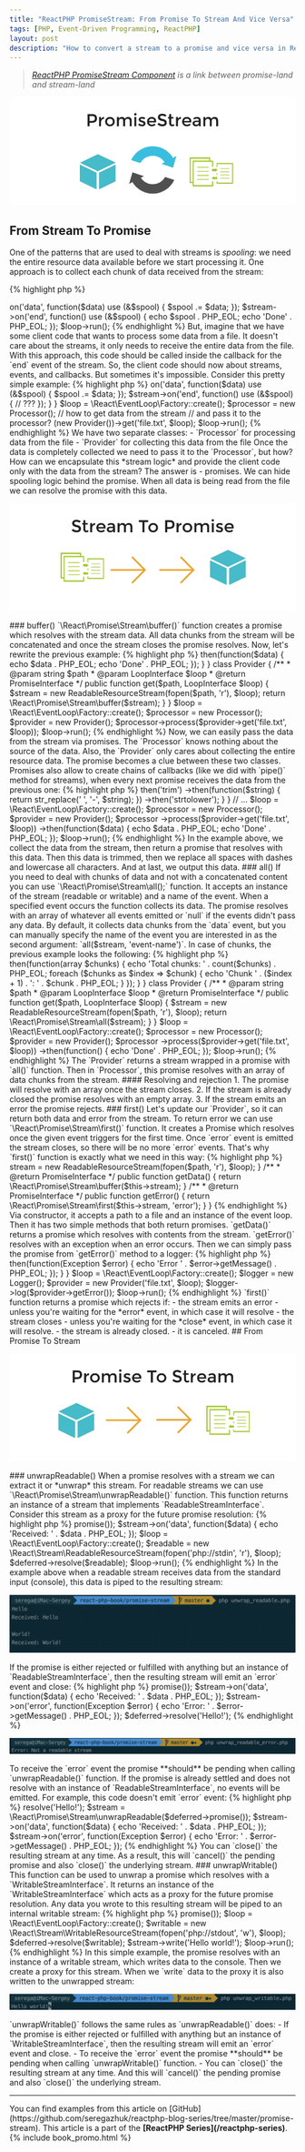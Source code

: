 ```yaml
---
title: "ReactPHP PromiseStream: From Promise To Stream And Vice Versa"
tags: [PHP, Event-Driven Programming, ReactPHP]
layout: post
description: "How to convert a stream to a promise and vice versa in ReactPHP"
---
```


>*[ReactPHP PromiseStream Component](https://reactphp.org/promise-stream/) is a link between promise-land and stream-land*

<p class="text-center image">
    <img src="/assets/images/posts/reactphp/promise-stream.png" alt="promise-stream" class="">
</p>

## From Stream To Promise

One of the patterns that are used to deal with streams is *spooling*: we need the entire resource data available before we start processing it. One approach is to collect each chunk of data received from the stream:

{% highlight php %}
<?php

use React\Stream\ReadableResourceStream;

$loop = React\EventLoop\Factory::create();
$spool = "";

$stream = new ReadableResourceStream(fopen('file.txt', 'r'), $loop);

$stream->on('data', function($data) use (&$spool) {
    $spool .= $data;
});

$stream->on('end', function() use (&$spool) {
    echo $spool . PHP_EOL;
    echo 'Done' . PHP_EOL;
});

$loop->run();
{% endhighlight %}

But, imagine that we have some client code that wants to process some data from a file. It doesn't care about the streams, it only needs to receive the entire data from the file. With this approach, this code should be called inside the callback for the `end` event of the stream. So, the client code should now about streams, events, and callbacks. But sometimes it's impossible. Consider this pretty simple example:

{% highlight php %}
<?php

class Processor {
    public function process($data)
    {
        echo $data . PHP_EOL;
        echo 'Done' . PHP_EOL;
    }
}

class Provider {
    public function get($path, LoopInterface $loop)
    {
        $spool = "";
        $stream = new ReadableResourceStream(fopen($path, 'r'), $loop);

        $stream->on('data', function($data) use (&$spool) {
            $spool .= $data;
        });

        $stream->on('end', function() use (&$spool) {
            // ???
        });
    }
}

$loop = \React\EventLoop\Factory::create();

$processor = new Processor();

// how to get data from the stream
// and pass it to the processor?
(new Provider())->get('file.txt', $loop);

$loop->run();
{% endhighlight %}

We have two separate classes:

 - `Processor` for processing data from the file
 - `Provider` for collecting this data from the file

Once the data is completely collected we need to pass it to the `Processor`, but how? How can we encapsulate this *stream logic* and provide the client code only with the data from the stream? The answer is - promises.

We can hide spooling logic behind the promise. When all data is being read from the file we can resolve the promise with this data.

<p class="text-center image">
    <img src="/assets/images/posts/reactphp/stream-to-promise.png" alt="stream-to-promise" class="">
</p>

### buffer()

`\React\Promise\Stream\buffer()` function creates a promise which resolves with the stream data. All data chunks from the stream will be concatenated and once the stream closes the promise resolves. Now, let's rewrite the previous example:

{% highlight php %}
<?php

class Processor {
    public function process(PromiseInterface $promise)
    {
        $promise->then(function($data) {
            echo $data . PHP_EOL;
            echo 'Done' . PHP_EOL;
        });
    }
}

class Provider {
    /**
     * @param string $path
     * @param LoopInterface $loop
     * @return PromiseInterface
     */
    public function get($path, LoopInterface $loop)
    {
        $stream = new ReadableResourceStream(fopen($path, 'r'), $loop);
        return \React\Promise\Stream\buffer($stream);
    }
}

$loop = \React\EventLoop\Factory::create();

$processor = new Processor();
$provider = new Provider();

$processor->process($provider->get('file.txt', $loop));

$loop->run();
{% endhighlight %}

Now, we can easily pass the data from the stream via promises. The `Processor` knows nothing about the source of the data. Also, the `Provider` only cares about collecting the entire resource data. The promise becomes a clue between these two classes. Promises also allow to create chains of callbacks (like we did with `pipe()` method for streams), when every next promise receives the data from the previous one:

{% highlight php %}
<?php

class Processor {
    /**
     * @param PromiseInterface $promise
     * @return PromiseInterface
     */
    public function process(PromiseInterface $promise)
    {
        return $promise
          ->then('trim')
          ->then(function($string) {
            return str_replace(' ', '-', $string);
          })
          ->then('strtolower');
    }
}

// ...

$loop = \React\EventLoop\Factory::create();

$processor = new Processor();
$provider = new Provider();

$processor
    ->process($provider->get('file.txt', $loop))
    ->then(function($data) {
        echo $data . PHP_EOL;
        echo 'Done' . PHP_EOL;
    });

$loop->run();
{% endhighlight %}

In the example above, we collect the data from the stream, then return a promise that resolves with this data. Then this data is trimmed, then we replace all spaces with dashes and lowercase all characters. And at last, we output this data.

### all()

If you need to deal with chunks of data and not with a concatenated content you can use `\React\Promise\Stream\all();` function. It accepts an instance of the stream (readable or writable) and a name of the event. When a specified event occurs the function collects its data. The promise resolves with an array of whatever all events emitted or `null` if the events didn't pass any data.

By default, it collects data chunks from the `data` event, but you can manually specify the name of the event you are interested in as the second argument: `all($stream, 'event-name')`. 

In case of chunks, the previous example looks the following:

{% highlight php %}
<?php

class Processor {
    /**
     * @param PromiseInterface $promise
     * @return PromiseInterface
     */
    public function process(PromiseInterface $promise)
    {
        return $promise->then(function(array $chunks) {
            echo 'Total chunks: ' . count($chunks) . PHP_EOL;

            foreach ($chunks as $index => $chunk) {
                echo 'Chunk ' . ($index + 1) . ': ' . $chunk . PHP_EOL;
            }
        });
    }
}

class Provider {
    /**
     * @param string $path
     * @param LoopInterface $loop
     * @return PromiseInterface
     */
    public function get($path, LoopInterface $loop)
    {
        $stream = new ReadableResourceStream(fopen($path, 'r'), $loop);
        return \React\Promise\Stream\all($stream);
    }
}

$loop = \React\EventLoop\Factory::create();

$processor = new Processor();
$provider = new Provider();

$processor
    ->process($provider->get('file.txt', $loop))
    ->then(function() {
        echo 'Done' . PHP_EOL;
    });

$loop->run();
{% endhighlight %}

The `Provider` returns a stream wrapped in a promise with `all()` function. Then in `Processor`, this promise resolves with an array of data chunks from the stream. 

#### Resolving and rejection
1. The promise will resolve with an array once the stream closes.
2. If the stream is already closed the promise resolves with an empty array.
3. If the stream emits an error the promise rejects.

### first()

Let's update our `Provider`, so it can return both data and error from the stream. To return error we can use 
`\React\Promise\Stream\first()` function. It creates a Promise which resolves once the given event triggers for the first time. Once `error` event is emitted the stream closes, so there will be no more `error` events. That's why `first()` function is exactly what we need in this way: 

{% highlight php %}
<?php

class Provider {
    /**
     * @var ReadableResourceStream
     */
    protected $stream;

    /**
     * @param string $path
     * @param LoopInterface $loop
     */
    public function __construct($path, LoopInterface $loop)
    {
        $this->stream = new ReadableResourceStream(fopen($path, 'r'), $loop);
    }

    /**
     * @return PromiseInterface
     */
    public function getData()
    {
        return \React\Promise\Stream\buffer($this->stream);
    }

    /**
     * @return PromiseInterface
     */
    public function getError()
    {
        return \React\Promise\Stream\first($this->stream, 'error');
    }
}
{% endhighlight %}

Via constructor, it accepts a path to a file and an instance of the event loop. Then it has two simple methods that both return promises. `getData()` returns a promise which resolves with contents from the stream. `getError()` resolves with an exception when an error occurs. Then we can simply pass the promise from `getError()` method to a logger:

{% highlight php %}
<?php

class Logger {
    /**
     * @param PromiseInterface $promise
     * @return PromiseInterface
     */
    public function log(PromiseInterface $promise)
    {
        return $promise->then(function(Exception $error) {
            echo 'Error ' . $error->getMessage() . PHP_EOL;
        });
    }
}

$loop = \React\EventLoop\Factory::create();

$logger = new Logger();
$provider = new Provider('file.txt', $loop);

$logger->log($provider->getError());

$loop->run();
{% endhighlight %}

`first()` function returns a promise which rejects if:

 - the stream emits an error - unless you're waiting for the *error* event, in which case it will resolve
 - the stream closes - unless you're waiting for the *close* event, in which case it will resolve.
 - the stream is already closed.
 - it is canceled.

## From Promise To Stream

<p class="text-center image">
    <img src="/assets/images/posts/reactphp/promise-to-stream.png" alt="promise-to-stream" class="">
</p>

### unwrapReadable()

When a promise resolves with a stream we can extract it or *unwrap* this stream. For readable streams we can use `\React\Promise\Stream\unwrapReadable()` function. This function returns an instance of a stream that implements `ReadableStreamInterface`. Consider this stream as a proxy for the future promise resolution:

{% highlight php %}
<?php

$deferred = new \React\Promise\Deferred();
$stream = \React\Promise\Stream\unwrapReadable($deferred->promise());

$stream->on('data', function($data) {
    echo 'Received: ' . $data . PHP_EOL;
});

$loop = \React\EventLoop\Factory::create();
$readable = new \React\Stream\ReadableResourceStream(fopen('php://stdin', 'r'), $loop);

$deferred->resolve($readable);
$loop->run();
{% endhighlight %}

In the example above when a readable stream receives data from the standard input (console), this data is piped to the resulting stream:
<div class="row">
    <p class="text-center image col-sm-9">
        <img src="/assets/images/posts/reactphp/unwrap-readable.png" alt="unwrap-readable" class="">
    </p>
</div>

If the promise is either rejected or fulfilled with anything but an instance of `ReadableStreamInterface`, then the resulting stream will emit an `error` event and close:

{% highlight php %}
<?php

$deferred = new \React\Promise\Deferred();
$stream = \React\Promise\Stream\unwrapReadable($deferred->promise());

$stream->on('data', function($data) {
    echo 'Received: ' . $data . PHP_EOL;
});

$stream->on('error', function(Exception $error) {
    echo 'Error: ' . $error->getMessage() . PHP_EOL;
});

$deferred->resolve('Hello!');
{% endhighlight %}

<div class="row">
    <p class="text-center image col-sm-9">
        <img src="/assets/images/posts/reactphp/unwrap-readable-error.png" alt="unwrap-readable-error" class="">
    </p>
</div>

To receive the `error` event the promise **should** be pending when calling `unwrapReadable()` function. If the promise is already settled and does not resolve with an instance of `ReadableStreamInterface`, no events will be emitted. For example, this code doesn't emit `error` event:

{% highlight php %}
<?php

$deferred = new \React\Promise\Deferred();
$deferred->resolve('Hello!');
$stream = \React\Promise\Stream\unwrapReadable($deferred->promise());

$stream->on('data', function($data) {
    echo 'Received: ' . $data . PHP_EOL;
});

$stream->on('error', function(Exception $error) {
    echo 'Error: ' . $error->getMessage() . PHP_EOL;
});
{% endhighlight %}

You can `close()` the resulting stream at any time. As a result, this will `cancel()` the pending promise and also `close()` the underlying stream.

### unwrapWritable()

This function can be used to unwrap a promise which resolves with a `WritableStreamInterface`. It returns an instance of the `WritableStreamInterface` which acts as a proxy for the future promise resolution. Any data you wrote to this resulting stream will be piped to an internal writable stream:

{% highlight php %}
<?php

$deferred = new \React\Promise\Deferred();
$stream = \React\Promise\Stream\unwrapWritable($deferred->promise());

$loop = \React\EventLoop\Factory::create();
$writable = new \React\Stream\WritableResourceStream(fopen('php://stdout', 'w'), $loop);

$deferred->resolve($writable);

$stream->write('Hello world!');

$loop->run();
{% endhighlight %}

In this simple example, the promise resolves with an instance of a writable stream, which writes data to the console. Then we create a proxy for this stream. When we `write` data to the proxy it is also written to the unwrapped stream:

<div class="row">
    <p class="text-center image col-sm-9">
        <img src="/assets/images/posts/reactphp/unwrap-writable.png" alt="unwrap-writable" class="">
    </p>
</div>

`unwrapWritable()` follows the same rules as `unwrapReadable()` does:

 - If the promise is either rejected or fulfilled with anything but an instance of `WritableStreamInterface`, then the resulting stream will emit an `error` event and close.
 - To receive the `error` event the promise **should** be pending when calling `unwrapWritable()` function.
 - You can `close()` the resulting stream at any time. And this will `cancel()` the pending promise and also `close()` the underlying stream.

<hr>

You can find examples from this article on [GitHub](https://github.com/seregazhuk/reactphp-blog-series/tree/master/promise-stream).

This article is a part of the <strong>[ReactPHP Series](/reactphp-series)</strong>.

{% include book_promo.html %}
